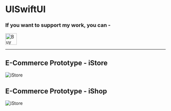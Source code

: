 # UISwiftUI


### If you want to support my work, you can -

<a href='https://ko-fi.com/E1E74CUIB' target='_blank'><img height='36' style='border:0px;height:36px;' src='https://cdn.ko-fi.com/cdn/kofi2.png?v=2' border='0' alt='Buy Me a Coffee at ko-fi.com' /></a>

---
## E-Commerce Prototype - iStore
![iStore](https://user-images.githubusercontent.com/44797746/116683135-001b9a00-a9d1-11eb-87da-a8e63db10b84.gif)

## E-Commerce Prototype - iShop
![iStore](https://user-images.githubusercontent.com/44797746/116682287-e463c400-a9cf-11eb-99f8-14deb24c6560.gif)



